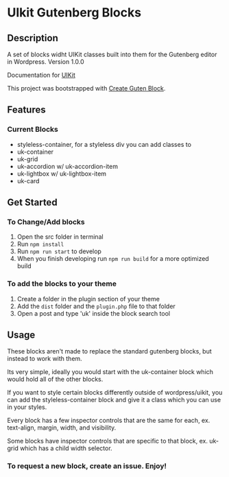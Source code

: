 

# UIkit Gutenberg Blocks

## Description
A set of blocks widht UIKit classes built into them for the Gutenberg editor in Wordpress. Version 1.0.0

Documentation for [UIKit](https://getuikit.com/docs/introduction)

This project was bootstrapped with [Create Guten Block](https://github.com/ahmadawais/create-guten-block).

## Features
### Current Blocks
- styleless-container, for a styleless div you can add classes to
- uk-container
- uk-grid
- uk-accordion w/ uk-accordion-item
- uk-lightbox w/ uk-lightbox-item
- uk-card

## Get Started

### To Change/Add blocks
1. Open the src folder in terminal
2. Run `npm install`
3. Run `npm run start` to develop
4. When you finish developing run `npm run build` for a more optimized build

### To add the blocks to your theme
1. Create a folder in the plugin section of your theme
2. Add the `dist` folder and the `plugin.php` file to that folder
3. Open a post and type 'uk' inside the block search tool

## Usage
These blocks aren't made to replace the standard gutenberg blocks, but instead to work with them.

Its very simple, ideally you would start with the uk-container block which would hold all of the other blocks.

If you want to style certain blocks differently outside of wordpress/uikit, you can add the styleless-container block and give it a class which you can use in your styles.

Every block has a few inspector controls that are the same for each, ex. text-align, margin, width, and visibility.

Some blocks have inspector controls that are specific to that block, ex. uk-grid which has a child width selector.


### To request a new block, create an issue. Enjoy!





<!-- Visibility: hidden@ s m l xl
width: uk-width- X of X
Margin: none, small, medium, large, Xlarge, auto
text alignment: right, center, left, justify

put all the common things into one file and share that file with every block -->
